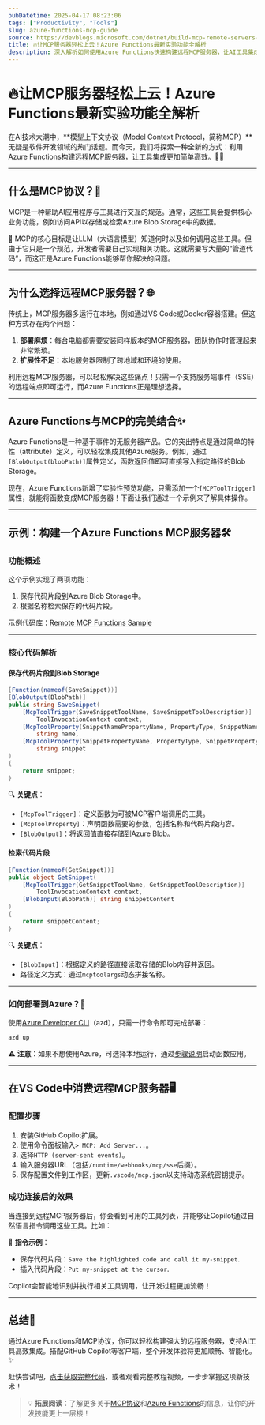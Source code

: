```yaml
---
pubDatetime: 2025-04-17 08:23:06
tags: ["Productivity", "Tools"]
slug: azure-functions-mcp-guide
source: https://devblogs.microsoft.com/dotnet/build-mcp-remote-servers-with-azure-functions/
title: 🔥让MCP服务器轻松上云！Azure Functions最新实验功能全解析
description: 深入解析如何使用Azure Functions快速构建远程MCP服务器，让AI工具集成更高效！探索MCP协议、功能实现及GitHub Copilot的完美结合。
---
```


# 🔥让MCP服务器轻松上云！Azure Functions最新实验功能全解析

在AI技术大潮中，**模型上下文协议（Model Context Protocol，简称MCP）**无疑是软件开发领域的热门话题。而今天，我们将探索一种全新的方式：利用Azure Functions构建远程MCP服务器，让工具集成更加简单高效。🤖🚀

---

## 什么是MCP协议？🧠

MCP是一种帮助AI应用程序与工具进行交互的规范。通常，这些工具会提供核心业务功能，例如访问API以存储或检索Azure Blob Storage中的数据。

📌 MCP的核心目标是让LLM（大语言模型）知道何时以及如何调用这些工具。但由于它只是一个规范，开发者需要自己实现相关功能。这就需要写大量的“管道代码”，而这正是Azure Functions能够帮你解决的问题。

---

## 为什么选择远程MCP服务器？🌐

传统上，MCP服务器多运行在本地，例如通过VS Code或Docker容器搭建。但这种方式存在两个问题：

1. **部署麻烦**：每台电脑都需要安装同样版本的MCP服务器，团队协作时管理起来非常繁琐。
2. **扩展性不足**：本地服务器限制了跨地域和环境的使用。

利用远程MCP服务器，可以轻松解决这些痛点！只需一个支持服务端事件（SSE）的远程端点即可运行，而Azure Functions正是理想选择。

---

## Azure Functions与MCP的完美结合✨

Azure Functions是一种基于事件的无服务器产品。它的突出特点是通过简单的特性（attribute）定义，可以轻松集成其他Azure服务。例如，通过`[BlobOutput(blobPath)]`属性定义，函数返回值即可直接写入指定路径的Blob Storage。

现在，Azure Functions新增了实验性预览功能，只需添加一个`[MCPToolTrigger]`属性，就能将函数变成MCP服务器！下面让我们通过一个示例来了解具体操作。

---

## 示例：构建一个Azure Functions MCP服务器🛠️

### 功能概述

这个示例实现了两项功能：

1. 保存代码片段到Azure Blob Storage中。
2. 根据名称检索保存的代码片段。

示例代码库：[Remote MCP Functions Sample](https://aka.ms/cadotnet/mcp/functions/remote-sample)

---

### 核心代码解析

#### 保存代码片段到Blob Storage

```csharp
[Function(nameof(SaveSnippet))]
[BlobOutput(BlobPath)]
public string SaveSnippet(
    [McpToolTrigger(SaveSnippetToolName, SaveSnippetToolDescription)]
        ToolInvocationContext context,
    [McpToolProperty(SnippetNamePropertyName, PropertyType, SnippetNamePropertyDescription)]
        string name,
    [McpToolProperty(SnippetPropertyName, PropertyType, SnippetPropertyDescription)]
        string snippet
)
{
    return snippet;
}
```

🔍 **关键点**：

- `[McpToolTrigger]`：定义函数为可被MCP客户端调用的工具。
- `[McpToolProperty]`：声明函数需要的参数，包括名称和代码片段内容。
- `[BlobOutput]`：将返回值直接存储到Azure Blob。

#### 检索代码片段

```csharp
[Function(nameof(GetSnippet))]
public object GetSnippet(
    [McpToolTrigger(GetSnippetToolName, GetSnippetToolDescription)]
        ToolInvocationContext context,
    [BlobInput(BlobPath)] string snippetContent
)
{
    return snippetContent;
}
```

🔍 **关键点**：

- `[BlobInput]`：根据定义的路径直接读取存储的Blob内容并返回。
- 路径定义方式：通过`mcptoolargs`动态拼接名称。

---

### 如何部署到Azure？🚀

使用[Azure Developer CLI](https://learn.microsoft.com/azure/developer-cli/)（azd），只需一行命令即可完成部署：

```bash
azd up
```

⚠️ **注意**：如果不想使用Azure，可选择本地运行，通过[步骤说明](https://github.com/Azure-Samples/remote-mcp-functions-dotnet?tab=readme-ov-file#prepare-your-local-environment)启动函数应用。

---

## 在VS Code中消费远程MCP服务器🖥️

### 配置步骤

1. 安装GitHub Copilot扩展。
2. 使用命令面板输入`> MCP: Add Server...`。
3. 选择`HTTP (server-sent events)`。
4. 输入服务器URL（包括`/runtime/webhooks/mcp/sse`后缀）。
5. 保存配置文件到工作区，更新`.vscode/mcp.json`以支持动态系统密钥提示。

### 成功连接后的效果

当连接到远程MCP服务器后，你会看到可用的工具列表，并能够让Copilot通过自然语言指令调用这些工具。比如：

💬 **指令示例**：

- 保存代码片段：`Save the highlighted code and call it my-snippet`.
- 插入代码片段：`Put my-snippet at the cursor`.

Copilot会智能地识别并执行相关工具调用，让开发过程更加流畅！

---

## 总结📌

通过Azure Functions和MCP协议，你可以轻松构建强大的远程服务器，支持AI工具高效集成。搭配GitHub Copilot等客户端，整个开发体验将更加顺畅、智能化。✨

赶快尝试吧，[点击获取完整代码](https://aka.ms/cadotnet/mcp/functions/remote-sample)，或者观看完整教程视频，一步步掌握这项新技术！

> 💡 **拓展阅读**：了解更多关于[MCP协议](https://devblogs.microsoft.com/dotnet/tag/mcp/)和[Azure Functions](https://azure.microsoft.com/en-us/)的信息，让你的开发技能更上一层楼！
